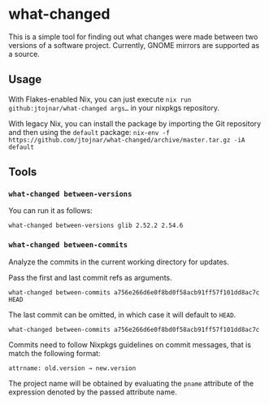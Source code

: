 # what-changed

This is a simple tool for finding out what changes were made between two versions of a software project. Currently, GNOME mirrors are supported as a source.

## Usage

With Flakes-enabled Nix, you can just execute `nix run github:jtojnar/what-changed args…` in your nixpkgs repository.

With legacy Nix, you can install the package by importing the Git repository and then using the `default` package: `nix-env -f https://github.com/jtojnar/what-changed/archive/master.tar.gz -iA default`

## Tools
### `what-changed between-versions`

You can run it as follows:

```
what-changed between-versions glib 2.52.2 2.54.6
```

### `what-changed between-commits`

Analyze the commits in the current working directory for updates.

Pass the first and last commit refs as arguments.

```
what-changed between-commits a756e266d6e0f8bd0f58acb91ff57f101dd8ac7c HEAD
```

The last commit can be omitted, in which case it will default to `HEAD`.

```
what-changed between-commits a756e266d6e0f8bd0f58acb91ff57f101dd8ac7c
```

Commits need to follow Nixpkgs guidelines on commit messages, that is match the following format:

```
attrname: old.version → new.version
```

The project name will be obtained by evaluating the `pname` attribute of the expression denoted by the passed attribute name.
